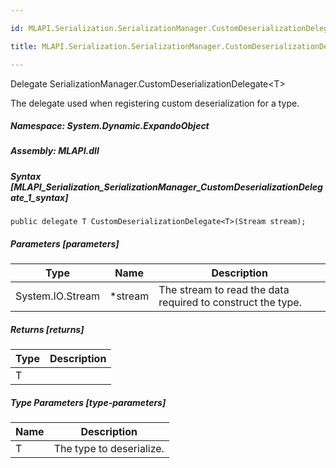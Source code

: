 ```yaml
---

id: MLAPI.Serialization.SerializationManager.CustomDeserializationDelegate-1

title: MLAPI.Serialization.SerializationManager.CustomDeserializationDelegate-1

---
```


Delegate SerializationManager.CustomDeserializationDelegate\<T\>

<div class="markdown level0 summary" markdown="1">

The delegate used when registering custom deserialization for a type.

</div>

<div class="markdown level0 conceptual" markdown="1">

</div>

##### **Namespace**: System.Dynamic.ExpandoObject

##### **Assembly**: MLAPI.dll

##### Syntax [MLAPI_Serialization_SerializationManager_CustomDeserializationDelegate_1_syntax]

    public delegate T CustomDeserializationDelegate<T>(Stream stream);

##### Parameters [parameters]

| Type             | Name     | Description                                                 |
|------------------|----------|-------------------------------------------------------------|
| System.IO.Stream | \*stream | The stream to read the data required to construct the type. |

##### Returns [returns]

| Type | Description |
|------|-------------|
| T    |             |

##### Type Parameters [type-parameters]

| Name | Description              |
|------|--------------------------|
| T    | The type to deserialize. |
